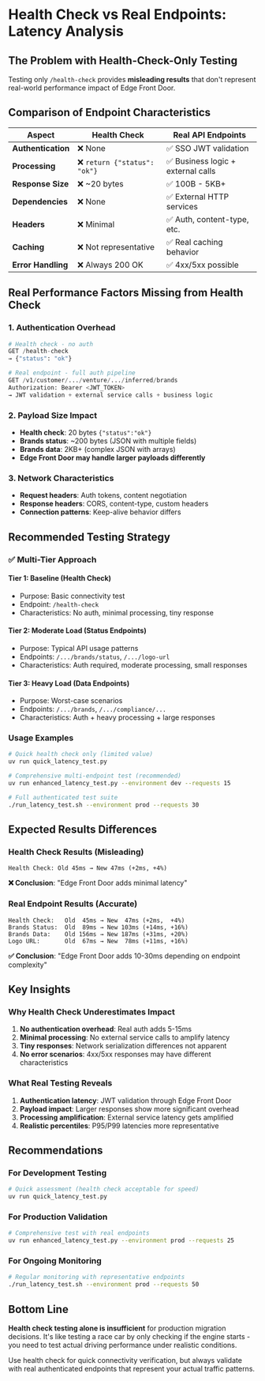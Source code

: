 # Health Check vs Real Endpoints: Latency Analysis

## The Problem with Health-Check-Only Testing

Testing only `/health-check` provides **misleading results** that don't represent real-world performance impact of Edge Front Door.

## Comparison of Endpoint Characteristics

| Aspect | Health Check | Real API Endpoints |
|--------|-------------|-------------------|
| **Authentication** | ❌ None | ✅ SSO JWT validation |
| **Processing** | ❌ `return {"status": "ok"}` | ✅ Business logic + external calls |
| **Response Size** | ❌ ~20 bytes | ✅ 100B - 5KB+ |
| **Dependencies** | ❌ None | ✅ External HTTP services |
| **Headers** | ❌ Minimal | ✅ Auth, content-type, etc. |
| **Caching** | ❌ Not representative | ✅ Real caching behavior |
| **Error Handling** | ❌ Always 200 OK | ✅ 4xx/5xx possible |

## Real Performance Factors Missing from Health Check

### 1. **Authentication Overhead**
```python
# Health check - no auth
GET /health-check
→ {"status": "ok"}

# Real endpoint - full auth pipeline  
GET /v1/customer/.../venture/.../inferred/brands
Authorization: Bearer <JWT_TOKEN>
→ JWT validation + external service calls + business logic
```

### 2. **Payload Size Impact**
- **Health check**: 20 bytes `{"status":"ok"}`
- **Brands status**: ~200 bytes (JSON with multiple fields)
- **Brands data**: 2KB+ (complex JSON with arrays)
- **Edge Front Door may handle larger payloads differently**

### 3. **Network Characteristics**
- **Request headers**: Auth tokens, content negotiation
- **Response headers**: CORS, content-type, custom headers
- **Connection patterns**: Keep-alive behavior differs

## Recommended Testing Strategy

### ✅ **Multi-Tier Approach**

#### **Tier 1: Baseline (Health Check)**
- Purpose: Basic connectivity test
- Endpoint: `/health-check`
- Characteristics: No auth, minimal processing, tiny response

#### **Tier 2: Moderate Load (Status Endpoints)**
- Purpose: Typical API usage patterns
- Endpoints: `/.../brands/status`, `/.../logo-url`
- Characteristics: Auth required, moderate processing, small responses

#### **Tier 3: Heavy Load (Data Endpoints)**
- Purpose: Worst-case scenarios
- Endpoints: `/.../brands`, `/.../compliance/...`
- Characteristics: Auth + heavy processing + large responses

### **Usage Examples**

```bash
# Quick health check only (limited value)
uv run quick_latency_test.py

# Comprehensive multi-endpoint test (recommended)
uv run enhanced_latency_test.py --environment dev --requests 15

# Full authenticated test suite
./run_latency_test.sh --environment prod --requests 30
```

## Expected Results Differences

### **Health Check Results (Misleading)**
```
Health Check: Old 45ms → New 47ms (+2ms, +4%)
```
**❌ Conclusion**: "Edge Front Door adds minimal latency"

### **Real Endpoint Results (Accurate)**
```
Health Check:   Old  45ms → New  47ms (+2ms,  +4%)
Brands Status:  Old  89ms → New 103ms (+14ms, +16%)  
Brands Data:    Old 156ms → New 187ms (+31ms, +20%)
Logo URL:       Old  67ms → New  78ms (+11ms, +16%)
```
**✅ Conclusion**: "Edge Front Door adds 10-30ms depending on endpoint complexity"

## Key Insights

### **Why Health Check Underestimates Impact**

1. **No authentication overhead**: Real auth adds 5-15ms
2. **Minimal processing**: No external service calls to amplify latency
3. **Tiny responses**: Network serialization differences not apparent
4. **No error scenarios**: 4xx/5xx responses may have different characteristics

### **What Real Testing Reveals**

1. **Authentication latency**: JWT validation through Edge Front Door
2. **Payload impact**: Larger responses show more significant overhead  
3. **Processing amplification**: External service latency gets amplified
4. **Realistic percentiles**: P95/P99 latencies more representative

## Recommendations

### **For Development Testing**
```bash
# Quick assessment (health check acceptable for speed)
uv run quick_latency_test.py
```

### **For Production Validation**
```bash
# Comprehensive test with real endpoints
uv run enhanced_latency_test.py --environment prod --requests 25
```

### **For Ongoing Monitoring**
```bash
# Regular monitoring with representative endpoints
./run_latency_test.sh --environment prod --requests 50
```

## Bottom Line

**Health check testing alone is insufficient** for production migration decisions. It's like testing a race car by only checking if the engine starts - you need to test actual driving performance under realistic conditions.

Use health check for quick connectivity verification, but always validate with real authenticated endpoints that represent your actual traffic patterns.
